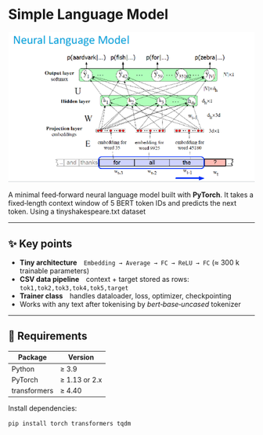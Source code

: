 # Simple Language Model
![alt text](image.png)

A minimal feed‑forward neural language model built with **PyTorch**. It takes a fixed‑length context window of 5 BERT token IDs and predicts the next token. Using a tinyshakespeare.txt dataset

---

## ✨ Key points

* **Tiny architecture** `Embedding → Average → FC → ReLU → FC` (≈ 300 k trainable parameters)
* **CSV data pipeline** context + target stored as rows: `tok1,tok2,tok3,tok4,tok5,target`
* **Trainer class** handles dataloader, loss, optimizer, checkpointing
* Works with any text after tokenising by *bert‑base‑uncased* tokenizer

---

## 🔧 Requirements

| Package | Version |
|---------|---------|
| Python  | ≥ 3.9   |
| PyTorch | ≥ 1.13 or 2.x |
| transformers | ≥ 4.40 |

Install dependencies:
```bash
pip install torch transformers tqdm
